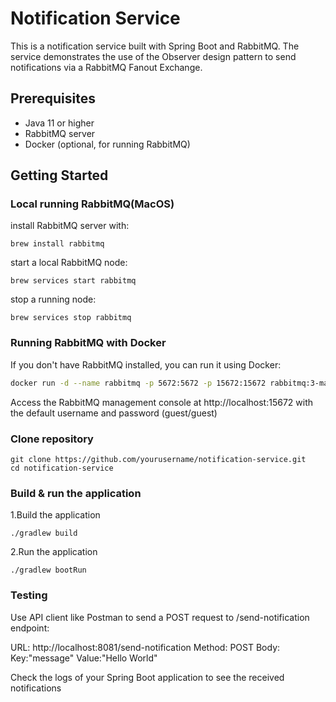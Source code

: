 # Notification Service

This is a notification service built with Spring Boot and RabbitMQ. The service demonstrates the use of the Observer design pattern to send notifications via a RabbitMQ Fanout Exchange.

## Prerequisites

- Java 11 or higher
- RabbitMQ server
- Docker (optional, for running RabbitMQ)

## Getting Started

### Local running RabbitMQ(MacOS)
install RabbitMQ server with:
```
brew install rabbitmq
```
start a local RabbitMQ node:
```
brew services start rabbitmq
```
stop a running node:
```
brew services stop rabbitmq
```

### Running RabbitMQ with Docker

If you don't have RabbitMQ installed, you can run it using Docker:

```bash
docker run -d --name rabbitmq -p 5672:5672 -p 15672:15672 rabbitmq:3-management
```
Access the RabbitMQ management console at http://localhost:15672 with the default username and password (guest/guest)

### Clone repository
```
git clone https://github.com/yourusername/notification-service.git
cd notification-service
```

### Build & run the application
1.Build the application
```
./gradlew build
```
2.Run the application
```
./gradlew bootRun
```
### Testing
Use API client like Postman to send a POST request to /send-notification endpoint:

URL: http://localhost:8081/send-notification
Method: POST
Body:
Key:"message"
Value:"Hello World"

Check the logs of your Spring Boot application to see the received notifications

